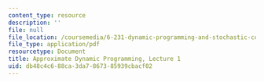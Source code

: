 ```yaml
---
content_type: resource
description: ''
file: null
file_location: /coursemedia/6-231-dynamic-programming-and-stochastic-control-fall-2015/db48c4c688ca3da7867385939cbacf02_MIT6_231F15_lec01_short.pdf
file_type: application/pdf
resourcetype: Document
title: Approximate Dynamic Programming, Lecture 1
uid: db48c4c6-88ca-3da7-8673-85939cbacf02
---
```

